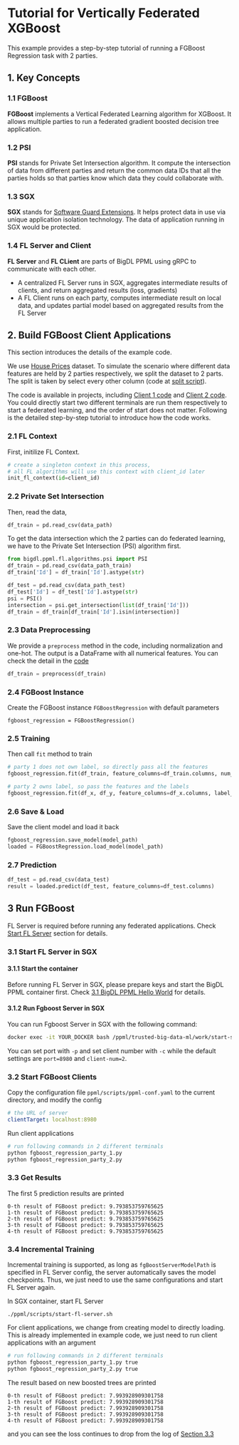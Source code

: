 # Tutorial for Vertically Federated XGBoost
This example provides a step-by-step tutorial of running a FGBoost Regression task with 2 parties.
## 1. Key Concepts
### 1.1 FGBoost
**FGBoost** implements a Vertical Federated Learning algorithm for XGBoost. It allows multiple parties to run a federated gradient boosted decision tree application.
### 1.2 PSI
**PSI** stands for Private Set Intersection algorithm. It compute the intersection of data from different parties and return the common data IDs that all the parties holds so that parties know which data they could collaborate with.
### 1.3 SGX
**SGX** stands for [Software Guard Extensions](https://www.intel.com/content/www/us/en/developer/tools/software-guard-extensions/overview.html). It helps protect data in use via unique application isolation technology. The data of application running in SGX would be protected.

### 1.4 FL Server and Client
**FL Server** and **FL CLient** are parts of BigDL PPML using gRPC to communicate with each other.
* A centralized FL Server runs in SGX, aggregates intermediate results of clients, and return aggregated results (loss, gradients)
* A FL Client runs on each party, computes intermediate result on local data, and updates partial model based on aggregated results from the FL Server


## 2. Build FGBoost Client Applications
This section introduces the details of the example code.

We use [House Prices](https://www.kaggle.com/competitions/house-prices-advanced-regression-techniques/data) dataset. To simulate the scenario where different data features are held by 2 parties respectively, we split the dataset to 2 parts. The split is taken by select every other column (code at [split script](scala/ppml/scripts/split_dataset.py)).

The code is available in projects, including [Client 1 code](fgboost_regression_party_1.py) and [Client 2 code](fgboost_regression_party_2.py). You could directly start two different terminals are run them respectively to start a federated learning, and the order of start does not matter. Following is the detailed step-by-step tutorial to introduce how the code works.

### 2.1 FL Context
First, initilize FL Context.

```python
# create a singleton context in this process, 
# all FL algorithms will use this context with client_id later
init_fl_context(id=client_id) 
```

### 2.2 Private Set Intersection
Then, read the data,

```python
df_train = pd.read_csv(data_path)
```

To get the data intersection which the 2 parties can do federated learning, we have to the Private Set Intersection (PSI) algorithm first.

```python
from bigdl.ppml.fl.algorithms.psi import PSI
df_train = pd.read_csv(data_path_train)
df_train['Id'] = df_train['Id'].astype(str)

df_test = pd.read_csv(data_path_test)
df_test['Id'] = df_test['Id'].astype(str)
psi = PSI()
intersection = psi.get_intersection(list(df_train['Id']))
df_train = df_train[df_train['Id'].isin(intersection)]
```

### 2.3 Data Preprocessing
We provide a `preprocess` method in the code, including normalization and one-hot. The output is a DataFrame with all numerical features. You can check the detail in the [code]()

```python
df_train = preprocess(df_train)
```
### 2.4 FGBoost Instance
Create the FGBoost instance `FGBoostRegression` with default parameters
```
fgboost_regression = FGBoostRegression()
```
### 2.5 Training
Then call `fit` method to train

```python
# party 1 does not own label, so directly pass all the features
fgboost_regression.fit(df_train, feature_columns=df_train.columns, num_round=10)

# party 2 owns label, so pass the features and the labels
fgboost_regression.fit(df_x, df_y, feature_columns=df_x.columns, label_columns=['SalePrice'], num_round=10)
```
### 2.6 Save & Load
Save the client model and load it back

```python
fgboost_regression.save_model(model_path)
loaded = FGBoostRegression.load_model(model_path)
```
### 2.7 Prediction
```python
df_test = pd.read_csv(data_test)
result = loaded.predict(df_test, feature_columns=df_test.columns)
```
## 3 Run FGBoost
FL Server is required before running any federated applications. Check [Start FL Server]() section for details.

### 3.1 Start FL Server in SGX
#### 3.1.1 Start the container
Before running FL Server in SGX, please prepare keys and start the BigDL PPML container first. Check  [3.1 BigDL PPML Hello World](https://github.com/intel-analytics/BigDL/tree/main/ppml#31-bigdl-ppml-hello-world) for details.
#### 3.1.2 Run Fgboost Server in SGX
You can run Fgboost Server in SGX with the following command:
```bash
docker exec -it YOUR_DOCKER bash /ppml/trusted-big-data-ml/work/start-scripts/start-python-fgboost-server-sgx.sh -p 8980 -c 2
```
You can set port with `-p` and set client number with `-c` while the default settings are `port=8980` and `client-num=2`.

### 3.2 Start FGBoost Clients
Copy the configuration file `ppml/scripts/ppml-conf.yaml` to the current directory, and modify the config
```yaml
# the URL of server
clientTarget: localhost:8980
```
Run client applications

```bash
# run following commands in 2 different terminals
python fgboost_regression_party_1.py
python fgboost_regression_party_2.py
```
### 3.3 Get Results
The first 5 prediction results are printed
```
0-th result of FGBoost predict: 9.793853759765625
1-th result of FGBoost predict: 9.793853759765625
2-th result of FGBoost predict: 9.793853759765625
3-th result of FGBoost predict: 9.793853759765625
4-th result of FGBoost predict: 9.793853759765625
```
### 3.4 Incremental Training
Incremental training is supported, as long as `fgBoostServerModelPath` is specified in FL Server config, the server automatically saves the model checkpoints. Thus, we just need to use the same configurations and start FL Server again.

In SGX container, start FL Server
```
./ppml/scripts/start-fl-server.sh 
```
For client applications, we change from creating model to directly loading. This is already implemented in example code, we just need to run client applications with an argument

```bash
# run following commands in 2 different terminals
python fgboost_regression_party_1.py true
python fgboost_regression_party_2.py true
```
The result based on new boosted trees are printed
```
0-th result of FGBoost predict: 7.993928909301758
1-th result of FGBoost predict: 7.993928909301758
2-th result of FGBoost predict: 7.993928909301758
3-th result of FGBoost predict: 7.993928909301758
4-th result of FGBoost predict: 7.993928909301758
```
and you can see the loss continues to drop from the log of [Section 3.3](#33-get-results)
